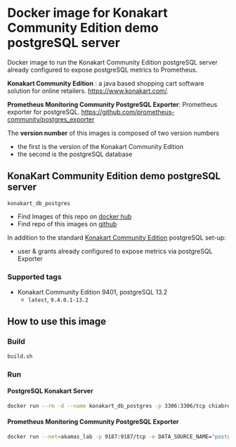# Docker image for Konakart Community Edition demo postgreSQL server

Docker image to run the Konakart Community Edition postgreSQL server already configured to expose postgreSQL metrics to Prometheus.

**Konakart Community Edition** : a java based shopping cart software solution for online retailers. https://www.konakart.com/.

**Prometheus Monitoring Community PostgreSQL Exporter**: Prometheus exporter for postgreSQL. https://github.com/prometheus-community/postgres_exporter

The **version number** of this images is composed of two version numbers
  * the first is the version of the Konakart Community Edition 
  * the second is the postgreSQL database 

## KonaKart Community Edition demo  postgreSQL server

`konakart_db_postgres`

* Find Images of this repo on [docker hub](https://hub.docker.com/repository/docker/chiabre/konakart_db_postgres)
* Find repo of this images on [github](https://github.com/chiabre/konakart_dockerized/konakart_db_postgres)

In addition to the standard [Konakart Community Edition](https://www.konakart.com/downloads/community_edition/) postgreSQL set-up:
* user & grants already configured to expose metrics via postgreSQL Exporter


### Supported tags

* Konakart Community Edition 9401, postgreSQL 13.2
   * `latest`, `9.4.0.1-13.2`

## How to use this image

### Build

```bash
build.sh
```

### Run

#### PostgreSQL Konakart Server

```bash
docker run --rm -d --name konakart_db_postgres -p 3306:3306/tcp chiabre/konakart_db_postgres
```

#### Prometheus Monitoring Community PostgreSQL Exporter

```bash
docker run --net=akamas_lab -p 9187:9187/tcp -e DATA_SOURCE_NAME="postgresql://konakart:konakart@konakart_db_postgres:5432/konakart?sslmode=disable" quay.io/prometheuscommunity/postgres-exporter
```